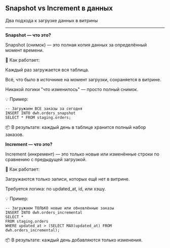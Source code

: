 ## Snapshot vs Increment в данных

Два подхода к загрузке данных в витрины

--------------------------------------------------------------------------
**Snapshot — что это?**

Snapshot (снимок) — это полная копия данных за определённый момент времени.

📌 Как работает:

Каждый раз загружается вся таблица.

Всё, что было в источнике на момент загрузки, сохраняется в витрине.

Никакой логики "что изменилось" — просто полный снимок.

💡 Пример:

```
-- Загружаем ВСЕ заказы за сегодня
INSERT INTO dwh.orders_snapshot
SELECT * FROM staging.orders;
```

📦 В результате: каждый день в таблице хранится полный набор заказов.


**Increment — что это?**

Increment (инкремент) — это только новые или изменённые строки по сравнению с предыдущей загрузкой.

📌 Как работает:

Загружаются только записи, которых ещё нет в витрине.

Требуется логика: по updated_at, id, или хэшу.

💡 Пример:

```
-- Загружаем ТОЛЬКО новые или обновлённые заказы
INSERT INTO dwh.orders_incremental
SELECT *
FROM staging.orders
WHERE updated_at > (SELECT MAX(updated_at) FROM dwh.orders_incremental);
```

📦 В результате: каждый день добавляются только изменения.
